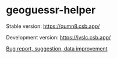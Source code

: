 # geoguessr-helper

Stable version: https://qumn8.csb.app/

Development version: https://ivslc.csb.app/

[Bug report, suggestion, data improvement](https://github.com/infocris/geoguessr-helper/issues)
